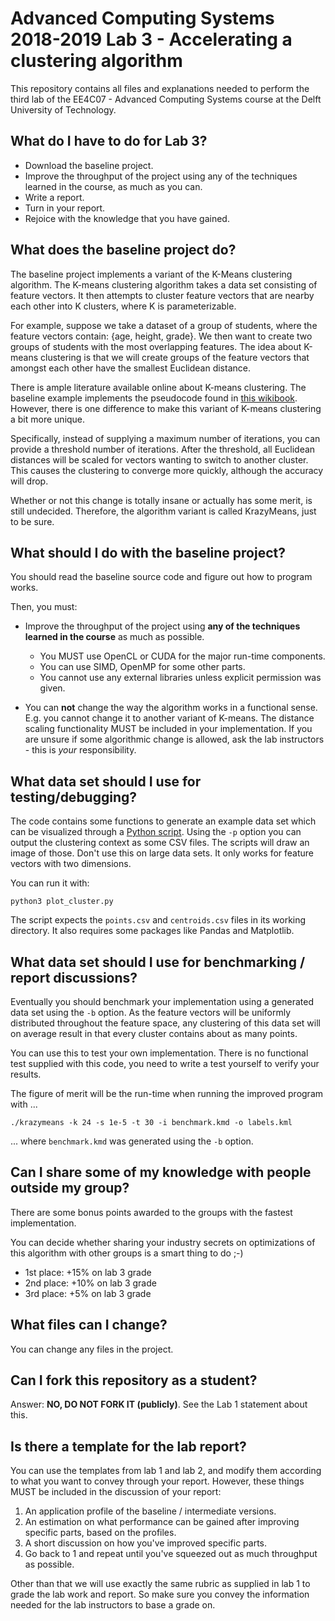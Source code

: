 # Advanced Computing Systems 2018-2019 Lab 3 - Accelerating a clustering algorithm

This repository contains all files and explanations needed to perform
the third lab of the EE4C07 - Advanced Computing Systems course at the
Delft University of Technology.

## What do I have to do for Lab 3?

* Download the baseline project.
* Improve the throughput of the project using any of the techniques learned in 
  the course, as much as you can. 
* Write a report.
* Turn in your report.
* Rejoice with the knowledge that you have gained.

## What does the baseline project do?

The baseline project implements a variant of the K-Means clustering algorithm.
The K-means clustering algorithm takes a data set consisting of feature vectors.
It then attempts to cluster feature vectors that are nearby each other into K 
clusters, where K is parameterizable.

For example, suppose we take a dataset of a group of students, where the feature
vectors contain: {age, height, grade}. We then want to create two groups
of students with the most overlapping features. The idea about K-means clustering
is that we will create groups of the feature vectors that amongst each other have
the smallest Euclidean distance.

There is ample literature available online about K-means clustering. The baseline
example implements the pseudocode found in 
[this wikibook](https://en.wikibooks.org/wiki/Data_Mining_Algorithms_In_R/Clustering/K-Means). 
However, there is one difference to make this variant of K-means clustering
a bit more unique.

Specifically, instead of supplying a maximum number of iterations, you can
provide a threshold number of iterations. After the threshold, all Euclidean
distances will be scaled for vectors wanting to switch to another cluster.
This causes the clustering to converge more quickly, although the accuracy will drop.

Whether or not this change is totally insane or actually has some merit, 
is still undecided. Therefore, the algorithm variant is called KrazyMeans, 
just to be sure.

## What should I do with the baseline project?

You should read the baseline source code and figure out how to program works.

Then, you must:
 
* Improve the throughput of the project using **any of the techniques learned in
  the course** as much as possible.
  * You MUST use OpenCL or CUDA for the major run-time components.
  * You can use SIMD, OpenMP for some other parts.
  * You cannot use any external libraries unless explicit permission was
  given.
  
* You can **not** change the way the algorithm works in a functional sense. E.g. you
cannot change it to another variant of K-means. The distance scaling functionality
MUST be included in your implementation. If you are unsure if some algorithmic
change is allowed, ask the lab instructors - this is _your_ responsibility. 

## What data set should I use for testing/debugging?

The code contains some functions to generate an example data set which can be 
visualized through a [Python script](plot/plot_cluster.py). Using the `-p` option
you can output the clustering context as some CSV files. The scripts will draw
an image of those. Don't use this on large data sets. It only works for feature
vectors with two dimensions.

You can run it with:

```console
python3 plot_cluster.py
```

The script expects the `points.csv` and `centroids.csv` files in its working
directory. It also requires some packages like Pandas and Matplotlib.

## What data set should I use for benchmarking / report discussions?

Eventually you should benchmark your implementation using a generated data set using
the `-b` option. As the feature vectors will be uniformly distributed throughout the
feature space, any clustering of this data set will on average result in that every
cluster contains about as many points. 

You can use this to test your own implementation. There is no functional test supplied
with this code, you need to write a test yourself to verify your results.

The figure of merit will be the run-time when running the improved program with ...

```console
./krazymeans -k 24 -s 1e-5 -t 30 -i benchmark.kmd -o labels.kml
```

... where `benchmark.kmd` was generated using the `-b` option.

## Can I share some of my knowledge with people outside my group?

There are some bonus points awarded to the groups with the fastest implementation.

You can decide whether sharing your industry secrets on optimizations of this 
algorithm with other groups is a smart thing to do ;-)

* 1st place: +15% on lab 3 grade
* 2nd place: +10% on lab 3 grade
* 3rd place: +5% on lab 3 grade

## What files can I change?

You can change any files in the project.

## Can I fork this repository as a student?

Answer: __NO, DO NOT FORK IT (publicly)__. 
See the Lab 1 statement about this.

## Is there a template for the lab report?

You can use the templates from lab 1 and lab 2, and modify them according to what
you want to convey through your report. However, these things MUST be included in
the discussion of your report:

1. An application profile of the baseline / intermediate versions.
2. An estimation on what performance can be gained after improving specific parts, 
  based on the profiles.
3. A short discussion on how you've improved specific parts.
4. Go back to 1 and repeat until you've squeezed out as much throughput as possible.

Other than that we will use exactly the same rubric as supplied in lab 1 to grade the
lab work and report. So make sure you convey the information needed for the lab instructors
to base a grade on.
